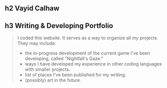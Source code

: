 ## h2 Vayid Calhaw
## h3 Writing & Developing Portfolio

> I coded this website. It serves as a way to organize all my projects. They may include:
>  - the in-progress development of the current game I've been developing, called "Nightfall's Gaze."
>  - ways I have developed my experience in other coding languages with smaller projects.
>  - list of places I've been published for my writing.
>  - (possibly) art in the future.

